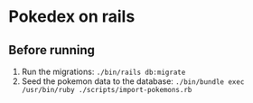 # Pokedex on rails

## Before running
1. Run the migrations: `./bin/rails db:migrate`
1. Seed the pokemon data to the database: `./bin/bundle exec /usr/bin/ruby ./scripts/import-pokemons.rb`
